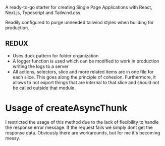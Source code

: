 A ready-to-go starter for creating Single Page Applications with React, Next.js, Typescript and Tailwind.css

Readily configured to purge unneeded tailwind styles when building for production.

## REDUX

- Uses duck pattern for folder organization
- A logger function is used which can be modified to work in production writing the logs to a server
- All actions, selectors, slice and more related items are in one file for each slice. This goes along the principle of cohesion.
  Furthermore, it allows to not export things that are internal to that slice and should not be called outside that module.

# Usage of createAsyncThunk

I restricted the usage of this method due to the lack of flexibility to handle the response error message. If the request fails we simply dont get the response data. Obviously there are workarounds, but for me it's becoming messy.
